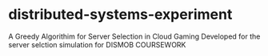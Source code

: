 # distributed-systems-experiment

A Greedy Algorithim for Server Selection in Cloud Gaming
Developed for the server selction simulation for DISMOB COURSEWORK
